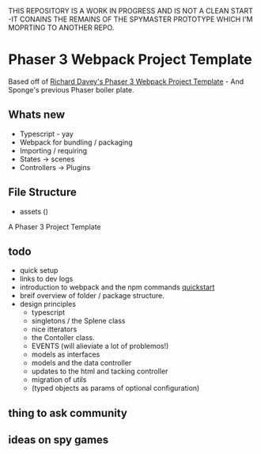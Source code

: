 <aside class="warning">
THIS REPOSITORY IS A WORK IN PROGRESS AND IS NOT A CLEAN START -IT CONAINS THE REMAINS OF THE SPYMASTER PROTOTYPE WHICH I'M MOPRTING TO ANOTHER REPO.
</aside>

# Phaser 3 Webpack Project Template

Based off of [Richard Davey's Phaser 3 Webpack Project Template](https://github.com/photonstorm/phaser3-project-template) - And Sponge's previous Phaser boiler plate.


## Whats new

- Typescript - yay
- Webpack for bundling / packaging
- Importing / requiring
- States -> scenes
- Controllers -> Plugins

## File Structure

- assets ()


A Phaser 3 Project Template

## todo

- quick setup
- links to dev logs
- introduction to webpack and the npm commands [quickstart](https://medium.com/javascript-training/beginner-s-guide-to-webpack-b1f1a3638460)
- breif overview of folder / package structure.
- design principles
  - typescript
  - singletons / the Splene class
  - nice itterators
  - the Contoller class.
  - EVENTS (will alieviate a lot of problemos!)
  - models as interfaces
  - models and the data controller
  - updates to the html and tacking controller
  - migration of utils
  - (typed objects as params of optional configuration)
  



## thing to ask community


## ideas on spy games

